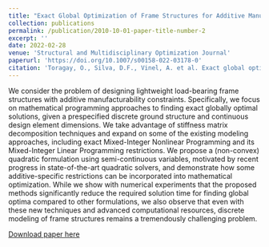 ```yaml
---
title: "Exact Global Optimization of Frame Structures for Additive Manufacturing"
collection: publications
permalink: /publication/2010-10-01-paper-title-number-2
excerpt: ''
date: 2022-02-28
venue: 'Structural and Multidisciplinary Optimization Journal'
paperurl: 'https://doi.org/10.1007/s00158-022-03178-0'
citation: 'Toragay, O., Silva, D.F., Vinel, A. et al. Exact global optimization of frame structures for additive manufacturing. Struct Multidisc Optim 65, 97 (2022).'
---
```

We consider the problem of designing lightweight load-bearing frame structures with additive manufacturability constraints. Specifically, we focus on mathematical programming approaches to finding exact globally optimal solutions, given a prespecified discrete ground structure and continuous design element dimensions. We take advantage of stiffness matrix decomposition techniques and expand on some of the existing modeling approaches, including exact Mixed-Integer Nonlinear Programming and its Mixed-Integer Linear Programming restrictions. We propose a (non-convex) quadratic formulation using semi-continuous variables, motivated by recent progress in state-of-the-art quadratic solvers, and demonstrate how some additive-specific restrictions can be incorporated into mathematical optimization. While we show with numerical experiments that the proposed methods significantly reduce the required solution time for finding global optima compared to other formulations, we also observe that even with these new techniques and advanced computational resources, discrete modeling of frame structures remains a tremendously challenging problem.

[Download paper here](https://doi.org/10.1007/s00158-022-03178-0)
